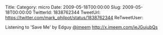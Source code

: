Title: 
Category: micro
Date: 2009-05-18T00:00:00
Slug: 2009-05-18T00:00:00
TwitterId: 1838762344
TweetUrl: https://twitter.com/mark_philpot/status/1838762344
ReTweetUser: 

Listening to 'Save Me' by Edguy [@imeem](https://twitter.com/imeem) http://x.imeem.com/ieJGujubQs